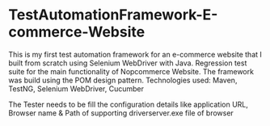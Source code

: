 # TestAutomationFramework-E-commerce-Website
This is my first test automation framework for an e-commerce website that I built from scratch using Selenium WebDriver with Java.
Regression test suite for the main functionality of Nopcommerce Website.
The framework was build using the POM design pattern.
Technologies used: Maven, TestNG, Selenium WebDriver, Cucumber

The Tester needs to be fill the configuration details like
application URL,
Browser name &
Path of supporting driverserver.exe file of browser
